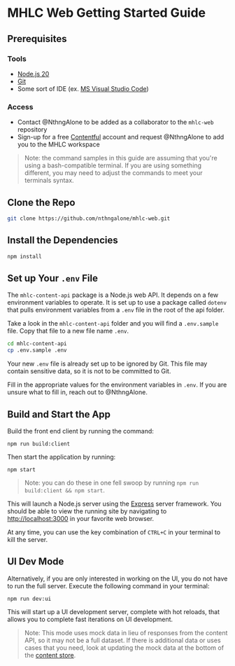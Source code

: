 # MHLC Web Getting Started Guide

## Prerequisites

### Tools

- [Node.js 20](https://nodejs.org/en)
- [Git](https://git-scm.com/)
- Some sort of IDE (ex. [MS Visual Studio Code](https://code.visualstudio.com/))

### Access

- Contact @NthngAlone to be added as a collaborator to the `mhlc-web` repository
- Sign-up for a free [Contentful](https://www.contentful.com) account and request @NthngAlone to add you to the MHLC workspace

> Note: the command samples in this guide are assuming that you're using a bash-compatible terminal.  If you are using something different, you may need to adjust the commands to meet your terminals syntax.

## Clone the Repo

```bash
git clone https://github.com/nthngalone/mhlc-web.git
```

## Install the Dependencies

```bash
npm install
```

## Set up Your `.env` File

The `mhlc-content-api` package is a Node.js web API.  It depends on a few environment variables to operate.  It is set up to use a package called `dotenv` that pulls environment variables from a `.env` file in the root of the api folder.

Take a look in the `mhlc-content-api` folder and you will find a `.env.sample` file.  Copy that file to a new file name `.env`.

```bash
cd mhlc-content-api
cp .env.sample .env
```

Your new `.env` file is already set up to be ignored by Git.  This file may contain sensitive data, so it is not to be committed to Git.

Fill in the appropriate values for the environment variables in `.env`.  If you are unsure what to fill in, reach out to @NthngAlone.

## Build and Start the App

Build the front end client by running the command:

```
npm run build:client
```

Then start the application by running:

```
npm start
```

> Note: you can do these in one fell swoop by running `npm run build:client && npm start`.

This will launch a Node.js server using the [Express](https://expressjs.com/) server framework.  You should be able to view the running site by navigating to <http://localhost:3000> in your favorite web browser.

At any time, you can use the key combination of `CTRL+C` in your terminal to kill the server.

## UI Dev Mode

Alternatively, if you are only interested in working on the UI, you do not have to run the full server.  Execute the following command in your terminal:

```
npm run dev:ui
```

This will start up a UI development server, complete with hot reloads, that allows you to complete fast iterations on UI development.

> Note: This mode uses mock data in lieu of responses from the content API, so it may not be a full dataset.  If there is additional data or uses cases that you need, look at updating the mock data at the bottom of the [content store](./mhlc-ui/src/store/content.js).
